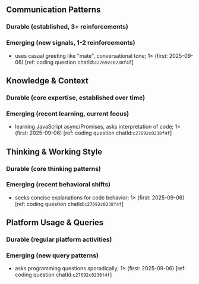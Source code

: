## Communication Patterns
### Durable (established, 3+ reinforcements)

### Emerging (new signals, 1-2 reinforcements)
- uses casual greeting like "mate", conversational tone; 1× (first: 2025-09-06) [ref: coding question chatId:`c27692c0238f4f`]

## Knowledge & Context
### Durable (core expertise, established over time)

### Emerging (recent learning, current focus)
- learning JavaScript async/Promises, asks interpretation of code; 1× (first: 2025-09-06) [ref: coding question chatId:`c27692c0238f4f`]

## Thinking & Working Style
### Durable (core thinking patterns)

### Emerging (recent behavioral shifts)
- seeks concise explanations for code behavior; 1× (first: 2025-09-06) [ref: coding question chatId:`c27692c0238f4f`]

## Platform Usage & Queries
### Durable (regular platform activities)

### Emerging (new query patterns)
- asks programming questions sporadically; 1× (first: 2025-09-06) [ref: coding question chatId:`c27692c0238f4f`]